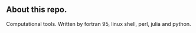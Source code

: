 ## About this repo. 

Computational tools.
Written by fortran 95, linux shell, perl, julia and python.
